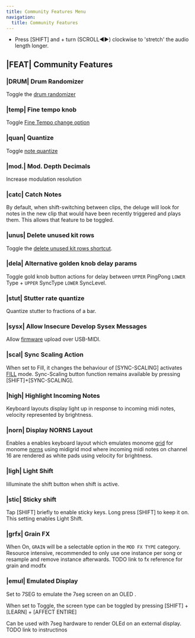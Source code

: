 ```yaml
---
title: Community Features Menu
navigation:
  title: Community Features
---
```


- Press [SHIFT] and + turn (SCROLL◄►) clockwise to 'stretch' the audio length
  longer.


## |FEAT| Community Features

### |DRUM| Drum Randomizer

Toggle the [drum randomizer](/views/clip/kit#drum-randomizer)

### |temp| Fine tempo knob
Toggle [Fine Tempo change option](/)

### |quan| Quantize
Toggle [note quantize](/views/clip#quantize)

### |mod.| Mod. Depth Decimals
Increase modulation resolution

### |catc| Catch Notes
By default, when shift-switching between clips, the deluge will look for notes
in the new clip that would have been recently triggered and plays them.  This
allows that feature to be toggled.

### |unus| Delete unused kit rows
Toggle the [delete unused kit rows shortcut](/views/clip/kit#delete-unused).

### |dela| Alternative golden knob delay params
Toggle gold knob button actions for delay between `UPPER` PingPong `LOWER` Type +
`UPPER` SyncType `LOWER` SyncLevel.

### |stut| Stutter rate quantize
Quantize stutter to fractions of a bar.

### |sysx| Allow Insecure Develop Sysex Messages
Allow [firmware](/dev/dbt#loadfw) upload over USB-MIDI.

### |scal| Sync Scaling Action
When set to Fill, it changes the behaviour of [SYNC-SCALING] activates
[FILL](/views/song/#fill) mode. Sync-Scaling button function remains available
by pressing [SHIFT]+[SYNC-SCALING].

### |high| Highlight Incoming Notes
Keyboard layouts display light up in response to incoming midi notes, velocity
represented by brightness.

### |norn| Display NORNS Layout
Enables a enables keyboard layout which emulates monome
[grid](https://monome.org/docs/grid/) for monome
[norns](https://monome.org/docs/norns/) using midigrid mod where incoming midi
notes on channel 16 are rendered as white pads using velocity for brightness.

### |ligh| Light Shift
Iilluminate the shift button when shift is active.

### |stic| Sticky shift
Tap [SHIFT] briefly to enable sticky keys.
Long press [SHIFT] to keep it on.
This setting enables Light Shift.

### |grfx| Grain FX
When On, `GRAIN` will be a selectable option in the `MOD FX TYPE`
category. Resource intensive, recommended to only use one instance per song or
resample and remove instance afterwards. TODO link to fx reference for grain and modfx

### |emul| Emulated Display

Set to 7SEG to emulate the 7seg screen on an OLED <deluge-logo></deluge-logo>.

When set to Toggle, the screen type can be toggled by pressing [SHIFT] +
[LEARN] + [AFFECT ENTIRE]

Can be used with 7seg hardware to render OLEd on an external display. TODO link
to instructinos
